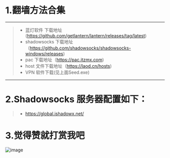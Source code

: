 # 1.翻墙方法合集
---
>+  蓝灯软件 下载地址 (https://github.com/getlantern/lantern/releases/tag/latest)
>+  shadowsocks 下载地址（https://github.com/shadowsocks/shadowsocks-windows/releases)
>+  pac 下载地址（https://pac.itzmx.com)
>+  host 文件下载地址（https://laod.cn/hosts)
>+  VPN 软件下载(见上面Seed.exe)
---
# 2.Shadowsocks 服务器配置如下：
>+ https://global.ishadowx.net/

# 3.觉得赞就打赏我吧
![image](https://github.com/ZSCDumin/ZhiXinApp/raw/master/screenshoot/17.png)
